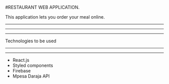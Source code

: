 #RESTAURANT WEB APPLICATION.

This application lets you order your meal online.
***
***
***
Technologies to be used
***
***

  * React.js
  * Styled components
  * Firebase
  * Mpesa Daraja API


